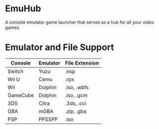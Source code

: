 # EmuHub
A console emulator game launcher that serves as a hub for all your video games.

# Emulator and File Support
| Console          | Emulator      | File Extension |
| ---------------- | ------------- | ---------- |
| Switch  | Yuzu  | .nsp |
| Wii U  | Cemu  |  .rpx |
| Wii |   Dolphin | .iso, .wbfs |
| GameCube  | Dolphin | .iso, .gcm |
| 3DS | Citra | .3ds, .cci |
| GBA | mGBA  | .zip, .gba |
| PSP | PPSSPP  | .iso |
